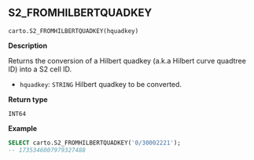 ## S2_FROMHILBERTQUADKEY

```sql:signature
carto.S2_FROMHILBERTQUADKEY(hquadkey)
```

**Description**

Returns the conversion of a Hilbert quadkey (a.k.a Hilbert curve quadtree ID) into a S2 cell ID.

* `hquadkey`: `STRING` Hilbert quadkey to be converted.

**Return type**

`INT64`

**Example**

```sql
SELECT carto.S2_FROMHILBERTQUADKEY('0/30002221');
-- 1735346007979327488
```
